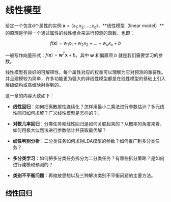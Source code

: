 # 线性模型

给定一个包含d个属性的实例 $\mathbf{x} = (x_1;x_2;...;x_d)$，**线性模型（linear model）**的原理是学得一个通过属性的线性组合来进行预测的函数，也即：

$$f(\mathbf{x}) = w_1x_1 + w_2x_2 + ... + w_dx_x + b$$

一般写作向量形式：$f(\mathbf{x}) = \mathbf{w}^T\mathbf{x} + b$。其中 $\mathbf{w}$ 和偏置项 $b$ 就是我们需要学习的参数。

线性模型有良好的可解释性，每个属性对应的权重可以理解为它对预测的重要性。并且建模较为简单，许多功能更为强大的非线性模型都是在线性模型的基础上引入层级结构或高维映射得到的。

这一章的内容大致如下：

- **线性回归**：如何把离散属性连续化？怎样用最小二乘法进行参数估计？多元线性回归如何求解？广义线性模型是怎样的？。

- **对数几率回归**：分类任务和线性回归是如何关联起来的？从概率的角度来看，如何用极大似然法进行参数估计并获取最优解？

- **线性判别分析**：二分类任务如何求得LDA模型的参数？如何推广到多分类任务？

- **多分类学习**：如何把多分类任务拆分为二分类任务？有哪些拆分策略？是如何进行建模和预测的？

- **类别不平衡问题**：再缩放思想以及三种解决类别不平衡问题的主要方法。

## 线性回归

